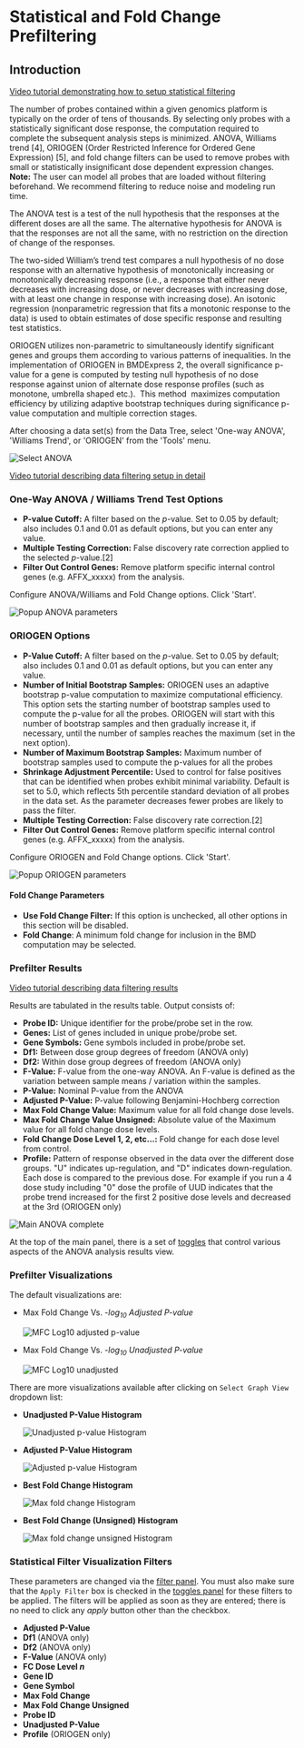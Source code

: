 Statistical and Fold Change Prefiltering
========================================

Introduction
------------

[Video tutorial demonstrating how to setup statistical filtering](https://www.youtube.com/watch?v=YmzF4rXagzo&list=PLX2Rd5DjtiTeR84Z4wRSUmKYMoAbilZEc&index=6)

The number of probes contained within a given genomics platform is typically on the order of tens of thousands. By selecting only probes with a statistically significant dose response, the computation required to complete the subsequent analysis steps is minimized. ANOVA, Williams trend [4], ORIOGEN (Order Restricted Inference for Ordered Gene Expression) [5], and fold change filters can be used to remove probes with small or statistically insignificant dose dependent expression changes. **Note:** The user can model all probes that are loaded without filtering beforehand. We recommend filtering to reduce noise and modeling run time.

The ANOVA test is a test of the null hypothesis that the responses at the different doses are all the same. The alternative hypothesis for ANOVA is that the responses are not all the same, with no restriction on the direction of change of the responses.

The two-sided William’s trend test compares a null hypothesis of no dose response with an alternative hypothesis of monotonically increasing or monotonically decreasing response (i.e., a response that either never decreases with increasing dose, or never decreases with increasing dose, with at least one change in response with increasing dose). An isotonic regression (nonparametric regression that fits a monotonic response to the data) is used to obtain estimates of dose specific response and resulting test statistics.

ORIOGEN utilizes non-parametric to simultaneously identify significant genes and groups them according to various patterns of inequalities. In the implementation of ORIOGEN in BMDExpress 2, the overall significance p-value for a gene is computed by testing null hypothesis of no dose response against union of alternate dose response profiles (such as monotone, umbrella shaped etc.).  This method  maximizes computation efficiency by utilizing adaptive bootstrap techniques during significance p-value computation and multiple correction stages.

After choosing a data set(s) from the Data Tree, select 'One-way ANOVA', 'Williams Trend', or 'ORIOGEN' from the 'Tools' menu.

![Select ANOVA](https://raw.githubusercontent.com/auerbachs/BMDExpress-2.0/master/media/select-anova.png)

[Video tutorial describing data filtering setup in detail](https://www.youtube.com/watch?v=YmzF4rXagzo&index=6&list=PLX2Rd5DjtiTeR84Z4wRSUmKYMoAbilZEc)

### One-Way ANOVA / Williams Trend Test Options

- **P-value Cutoff:** A filter based on the *p*-value. Set to 0.05 by default; also includes 0.1 and 0.01 as default options, but you can enter any value.
- **Multiple Testing Correction:** False discovery rate correction applied to the selected *p*-value.[2]
- **Filter Out Control Genes:** Remove platform specific internal control genes (e.g. AFFX\_xxxxx) from the analysis.

Configure ANOVA/Williams and Fold Change options. Click 'Start'.

![Popup ANOVA parameters](https://raw.githubusercontent.com/auerbachs/BMDExpress-2.0/master/media/popup-anova-parameters.png)

### ORIOGEN Options

- **P-Value Cutoff:** A filter based on the *p*-value. Set to 0.05 by default; also includes 0.1 and 0.01 as default options, but you can enter any value.
- **Number of Initial Bootstrap Samples:** ORIOGEN uses an adaptive bootstrap p-value computation to maximize computational efficiency. This option sets the starting number of bootstrap samples used to compute the p-value for all the probes. ORIOGEN will start with this number of bootstrap samples and then gradually increase it, if necessary, until the number of samples reaches the maximum (set in the next option).
- **Number of Maximum Bootstrap Samples:** Maximum number of bootstrap samples used to compute the p-values for all the probes
- **Shrinkage Adjustment Percentile:** Used to control for false positives that can be identified when probes exhibit minimal variability. Default is set to 5.0, which reflects 5th percentile standard deviation of all probes in the data set. As the parameter decreases fewer probes are likely to pass the filter.
- **Multiple Testing Correction:** False discovery rate correction.[2]
- **Filter Out Control Genes:** Remove platform specific internal control genes (e.g. AFFX\_xxxxx) from the analysis.

Configure ORIOGEN and Fold Change options. Click 'Start'.

![Popup ORIOGEN parameters](https://raw.githubusercontent.com/auerbachs/BMDExpress-2.0/master/media/popup-oriogen-parameters.png)

#### Fold Change Parameters

- **Use Fold Change Filter:** If this option is unchecked, all other options in this section will be disabled.
- **Fold Change**: A minimum fold change for inclusion in the BMD computation may be selected.

### Prefilter Results

[Video tutorial describing data filtering results](https://www.youtube.com/watch?v=YDOwjQtfLLc&index=7&list=PLX2Rd5DjtiTeR84Z4wRSUmKYMoAbilZEc)

Results are tabulated in the results table. Output consists of:

- **Probe ID:** Unique identifier for the probe/probe set in the row.
- **Genes:** List of genes included in unique probe/probe set.
- **Gene Symbols:** Gene symbols included in probe/probe set.
- **Df1:** Between dose group degrees of freedom (ANOVA only)
- **Df2:** Within dose group degrees of freedom (ANOVA only)
- **F-Value:** F-value from the one-way ANOVA. An F-value is defined as the variation between sample means / variation within the samples.
- **P-Value:** Nominal P-value from the ANOVA
- **Adjusted P-Value:** P-value following Benjamini-Hochberg correction
- **Max Fold Change Value:** Maximum value for all fold change dose levels.
- **Max Fold Change Value Unsigned:** Absolute value of the Maximum value for all fold change dose levels.
- **Fold Change Dose Level 1, 2, etc…:** Fold change for each dose level from control.
- **Profile:** Pattern of response observed in the data over the different dose groups. "U" indicates up-regulation, and "D" indicates down-regulation. Each dose is compared to the previous dose. For example if you run a 4 dose study including "0" dose the profile of UUD indicates that the probe trend increased for the first 2 positive dose levels and decreased at the 3rd (ORIOGEN only)

![Main ANOVA complete](https://raw.githubusercontent.com/auerbachs/BMDExpress-2.0/master/media/main-anova-complete.png)

At the top of the main panel, there is a set of [toggles](overview-of-the-main-view.md#toggles-panel) that control various aspects of the ANOVA analysis results view.

### Prefilter Visualizations

The default visualizations are:

- Max Fold Change Vs. *-log<sub>10</sub> Adjusted *P*-value*

    ![MFC Log10 adjusted p-value](https://raw.githubusercontent.com/auerbachs/BMDExpress-2.0/master/media/anova-charts/mfc--log10-adjusted-p-value.png)
- Max Fold Change Vs. *-log<sub>10</sub> Unadjusted *P*-value*

    ![MFC Log10 unadjusted](https://raw.githubusercontent.com/auerbachs/BMDExpress-2.0/master/media/anova-charts/mfc--log10-unadjusted-p-value.png)

There are more visualizations available after clicking on `Select Graph View` dropdown list:

- **Unadjusted P-Value Histogram**

    ![Unadjusted p-value Histogram](https://raw.githubusercontent.com/auerbachs/BMDExpress-2.0/master/media/anova-charts/unadjusted-p-value-histogram.png)
- **Adjusted P-Value Histogram**

    ![Adjusted p-value Histogram](https://raw.githubusercontent.com/auerbachs/BMDExpress-2.0/master/media/anova-charts/adjusted-p-value-histogram.png)
- **Best Fold Change Histogram**

    ![Max fold change Histogram](https://raw.githubusercontent.com/auerbachs/BMDExpress-2.0/master/media/anova-charts/max-fold-change-histogram.png)
- **Best Fold Change (Unsigned) Histogram**

    ![Max fold change unsigned Histogram](https://raw.githubusercontent.com/auerbachs/BMDExpress-2.0/master/media/anova-charts/max-fold-change-unsigned-histogram.png)

### Statistical Filter Visualization Filters

These parameters are changed via the [filter panel](overview-of-the-main-view.md#filters-panel). You must also make sure that the `Apply Filter` box is checked in the [toggles panel](overview-of-the-main-view.md#toggles-panel) for these filters to be applied. The filters will be applied as soon as they are entered; there is no need to click any *apply* button other than the checkbox.

- **Adjusted P-Value**
- **Df1** (ANOVA only)
- **Df2** (ANOVA only)
- **F-Value** (ANOVA only)
- **FC Dose Level _n_**
- **Gene ID**
- **Gene Symbol**
- **Max Fold Change**
- **Max Fold Change Unsigned**
- **Probe ID**
- **Unadjusted P-Value**
- **Profile** (ORIOGEN only)